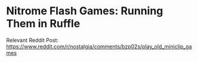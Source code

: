 # Nitrome Flash Games: Running Them in Ruffle



Relevant Reddit Post: https://www.reddit.com/r/nostalgia/comments/bzp02s/play_old_miniclip_games
